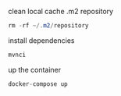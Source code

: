 clean local cache .m2 repository

```java
rm -rf ~/.m2/repository
````

install dependencies
```java
mvnci
```

up the container
```java
docker-compose up
```
